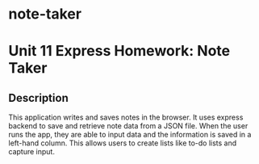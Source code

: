 # note-taker

# Unit 11 Express Homework: Note Taker

## Description

This application writes and saves notes in the browser. It uses express backend to save and retrieve note data from a JSON file. When the user runs the app, they are able to input data and the information is saved in a left-hand column. This allows users to create lists like to-do lists and capture input. 